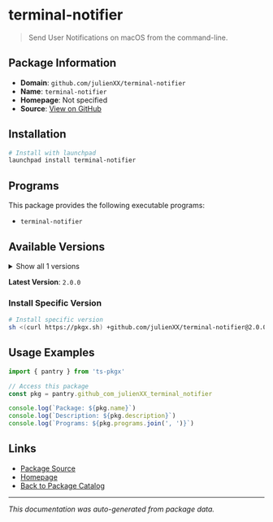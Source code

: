 # terminal-notifier

> Send User Notifications on macOS from the command-line.

## Package Information

- **Domain**: `github.com/julienXX/terminal-notifier`
- **Name**: `terminal-notifier`
- **Homepage**: Not specified
- **Source**: [View on GitHub](https://github.com/pkgxdev/pantry/tree/main/projects/github.com/julienXX/terminal-notifier/package.yml)

## Installation

```bash
# Install with launchpad
launchpad install terminal-notifier
```

## Programs

This package provides the following executable programs:

- `terminal-notifier`

## Available Versions

<details>
<summary>Show all 1 versions</summary>

- `2.0.0`

</details>

**Latest Version**: `2.0.0`

### Install Specific Version

```bash
# Install specific version
sh <(curl https://pkgx.sh) +github.com/julienXX/terminal-notifier@2.0.0 -- $SHELL -i
```

## Usage Examples

```typescript
import { pantry } from 'ts-pkgx'

// Access this package
const pkg = pantry.github_com_julienXX_terminal_notifier

console.log(`Package: ${pkg.name}`)
console.log(`Description: ${pkg.description}`)
console.log(`Programs: ${pkg.programs.join(', ')}`)
```

## Links

- [Package Source](https://github.com/pkgxdev/pantry/tree/main/projects/github.com/julienXX/terminal-notifier/package.yml)
- [Homepage](#)
- [Back to Package Catalog](../package-catalog.md)

---

*This documentation was auto-generated from package data.*
